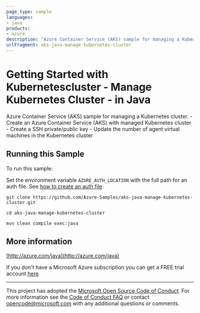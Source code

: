 ```yaml
---
page_type: sample
languages:
- java
products:
- azure
description: "Azure Container Service (AKS) sample for managing a Kubernetes cluster."
urlFragment: aks-java-manage-kubernetes-cluster
---
```


# Getting Started with Kubernetescluster - Manage Kubernetes Cluster - in Java #


  Azure Container Service (AKS) sample for managing a Kubernetes cluster.
    - Create an Azure Container Service (AKS) with managed Kubernetes cluster
    - Create a SSH private/public key
    - Update the number of agent virtual machines in the Kubernetes cluster
 

## Running this Sample ##

To run this sample:

Set the environment variable `AZURE_AUTH_LOCATION` with the full path for an auth file. See [how to create an auth file](https://github.com/Azure/azure-libraries-for-java/blob/master/AUTH.md).

    git clone https://github.com/Azure-Samples/aks-java-manage-kubernetes-cluster.git

    cd aks-java-manage-kubernetes-cluster

    mvn clean compile exec:java

## More information ##

[http://azure.com/java](http://azure.com/java)

If you don't have a Microsoft Azure subscription you can get a FREE trial account [here](http://go.microsoft.com/fwlink/?LinkId=330212)

---

This project has adopted the [Microsoft Open Source Code of Conduct](https://opensource.microsoft.com/codeofconduct/). For more information see the [Code of Conduct FAQ](https://opensource.microsoft.com/codeofconduct/faq/) or contact [opencode@microsoft.com](mailto:opencode@microsoft.com) with any additional questions or comments.
